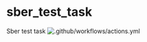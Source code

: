 
# sber_test_task
Sber test task
![.github/workflows/actions.yml](https://github.com/github/docs/actions/workflows/main.yml/badge.svg)
